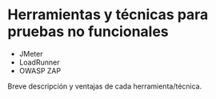 # Herramientas y técnicas para pruebas no funcionales

- JMeter
- LoadRunner
- OWASP ZAP

Breve descripción y ventajas de cada herramienta/técnica.
